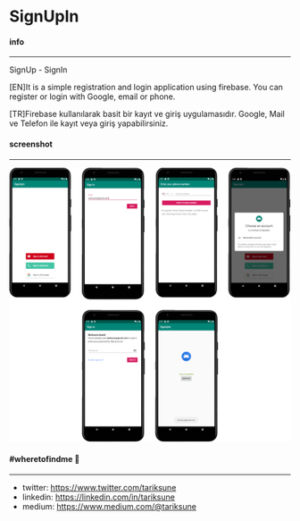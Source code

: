 # SignUpIn
#### info
________________
SignUp - SignIn 

[EN]It is a simple registration and login application using firebase. You can register or login with Google, email or phone. 

[TR]Firebase kullanılarak basit bir kayıt ve giriş uygulamasıdır. Google, Mail ve Telefon ile kayıt veya giriş yapabilirsiniz.

#### screenshot
________________
![](https://raw.githubusercontent.com/tariksune/SignUpIn/master/Signupin.png)

#### #wheretofindme 📍
________________
- twitter: https://www.twitter.com/tariksune
- linkedin: https://linkedin.com/in/tariksune
- medium: https://www.medium.com/@tariksune
